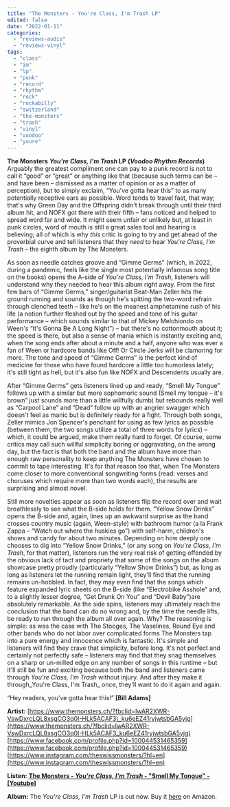 ```yaml
---
title: "The Monsters - You're Class, I'm Trash LP"
edited: false
date: "2022-01-11"
categories:
  - "reviews-audio"
  - "reviews-vinyl"
tags:
  - "class"
  - "im"
  - "lp"
  - "punk"
  - "record"
  - "rhythm"
  - "rock"
  - "rockabilly"
  - "switzerland"
  - "the-monsters"
  - "trash"
  - "vinyl"
  - "voodoo"
  - "youre"
---
```


**The Monsters** **_You're Class, I'm Trash_ LP** **(_Voodoo Rhythm Records_)** Arguably the greatest compliment one can pay to a punk record is not to call it “good” or “great” or anything like that (because such terms can be – and have been – dismissed as a matter of opinion or as a matter of perception), but to simply exclaim, “You've gotta hear this” to as many potentially receptive ears as possible. Word tends to travel fast, that way; that's why Green Day and the Offspring didn't break through until their third album hit, and NOFX got there with their fifth – fans noticed and helped to spread word far and wide. It might seem unfair or unlikely but, at least in punk circles, word of mouth is still a great sales tool and hearing is believing; all of which is why _this_ critic is going to try and get ahead of the proverbial curve and tell listeners that they _need_ to hear _You're Class, I'm Trash_ – the eighth album by The Monsters.

As soon as needle catches groove and “Gimme Germs” (which, in 2022, during a pandemic, feels like the single most potentially infamous song title on the books) opens the A-side of _You're Class, I'm Trash_, listeners will understand why they needed to hear this album right away. From the first few bars of “Gimme Germs,” singer/guitarist Beat-Man Zeller hits the ground running and sounds as though he's spitting the two-word refrain through clenched teeth – like he's on the meanest amphetamine rush of his life (a notion further fleshed out by the speed and tone of his guitar performance – which sounds similar to that of Mickey Melchiondo on Ween's “It's Gonna Be A Long Night”) – but there's no cottonmouth about it; the speed is there, but also a sense of mania which is instantly exciting and, when the song ends after about a minute and a half, anyone who was ever a fan of Ween or hardcore bands like Off! Or Circle Jerks will be clamoring for more. The tone and speed of “Gimme Germs” is the perfect kind of medicine for those who have found hardcore a little too humorless lately; it's still tight as hell, but it's also fun like NOFX and Descendents usually are.

After “Gimme Germs” gets listeners lined up and ready, “Smell My Tongue” follows up with a similar but more sophomoric sound (Smell my tongue – it's brown” just sounds more than a little willfully dumb) but rebounds really well as “Carpool Lane” and “Dead” follow up with an angrier swagger which doesn't feel as manic but is definitely ready for a fight. Through both songs, Zeller mimics Jon Spencer's penchant for using as few lyrics as possible (between them, the two songs utilize a total of three words for lyrics) – which, it could be argued, make them really hard to forget. Of course, some critics may call such willful simplicity boring or aggravating, on the wrong day, but the fact is that both the band and the album have more than enough raw personality to keep anything The Monsters have chosen to commit to tape interesting. It's for that reason too that, when The Monsters come closer to more conventional songwriting forms (read: verses and choruses which require more than two words each), the results are surprising and almost novel.

Still more novelties appear as soon as listeners flip the record over and wait breathlessly to see what the B-side holds for them. “Yellow Snow Drinks” opens the B-side and, again, lines up an awkward surprise as the band crosses country music (again, Ween-style) with bathroom humor (a la Frank Zappa – “Watch out where the huskies go”) with self-harm, children's shows and candy for about two minutes. Depending on how deeply one chooses to dig into “Yellow Snow Drinks,” (or any song on _You're Class, I'm Trash_, for that matter), listeners run the very real risk of getting offended by the obvious lack of tact and propriety that some of the songs on the album showcase pretty proudly (particularly “Yellow Show Drinks”) but, as long as long as listeners let the running remain light, they'll find that the running remains un-hobbled. In fact, they may even find that the songs which feature expanded lyric sheets on the B-side (like “Electrobike Asshole” and, to a slightly lesser degree, “Get Drunk On You” and “Devil Baby”)are absolutely remarkable. As the side spins, listeners may ultimately reach the conclusion that the band can do no wrong and, by the time the needle lifts, be ready to run through the album all over again. Why? The reasoning is simple: as was the case with The Stooges, The Vaselines, Round Eye and other bands who do not labor over complicated forms The Monsters tap into a pure energy and innocence which is fantastic. It's simple and listeners will find they crave that simplicity, before long. It's not perfect and certainly not perfectly safe – listeners may find that they snag themselves on a sharp or un-milled edge on any number of songs in this runtime – but it'll still be fun and exciting because both the band and listeners came through _You're Class, I'm Trash_ without injury. And after they make it through_You're Class, I'm Trash_ once, they'll want to do it again and again.

“Hey readers, you’ve gotta hear this!” **\[Bill Adams\]**

**Artist:** [https://www.themonsters.ch/?fbclid=IwAR2XWR-VswDxrcLQL8xsgCO3q0I-HLk5ACAF3\_ku6eEZ41ryjwtsbGA5yjg](https://www.themonsters.ch/?fbclid=IwAR2XWR-VswDxrcLQL8xsgCO3q0I-HLk5ACAF3_ku6eEZ41ryjwtsbGA5yjg) [https://www.facebook.com/profile.php?id=100044531465359](https://www.facebook.com/profile.php?id=100044531465359) [https://www.instagram.com/theswissmonsters/?hl=en](https://www.instagram.com/theswissmonsters/?hl=en)

**Listen:** [**The Monsters - _You're Class, I'm Trash_ \- "Smell My Tongue" - \[Youtube\]**](https://www.youtube.com/watch?v=roP5rUuHpzk)

**Album:** The _You're Class, I'm Trash_ LP is out now. Buy it [here](https://www.amazon.com/Youre-Class-Im-Trash-Monsters/dp/B09HFTBDDY/ref=sr_1_1?crid=37JEAJNTCZ8P8&keywords=The+Monsters+-+You%27re+Class+I%27m+Trash&qid=1641859440&sprefix=the+monsters+-+you%27re+class+i%27m+trash%2Caps%2C84&sr=8-1) on Amazon.
